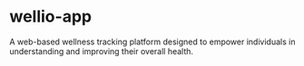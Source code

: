 # wellio-app
A web-based wellness tracking platform designed to empower individuals in understanding and improving their overall health.
